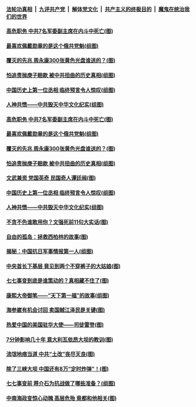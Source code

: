 

####  [法轮功真相](../../../../basic/blob/master/README.md?t=07092231) &nbsp;|&nbsp; [九评共产党](../../../../9ping.md/blob/master/README.md?t=07092231) &nbsp;|&nbsp; [解体党文化](../../../../jtdwh.md/blob/master/README.md?t=07092231)  &nbsp;|&nbsp; [共产主义的终极目的](../../../../gczydzjmd.md/blob/master/README.md?t=07092231) &nbsp;|&nbsp; [魔鬼在统治我们的世界](../../../../mgztzwmdsj.md/blob/master/README.md?t=07092231) 

#### [高危职务 中共7名军委副主席在内斗中死亡(图)](../pages/p6/937966.md?t=07092231) 

#### [最喜欢佩戴勋章的是这个俄共党魁(组图)](../pages/p6/938666.md?t=07092231) 

#### [覆灭的先兆 周永康300张黄色光盘谁送的？(图)](../pages/p6/938537.md?t=07092231) 

#### [怕追责抛庚子赔款 被中共扭曲的历史真相(组图)](../pages/p6/938779.md?t=07092231) 

#### [中国历史上第一位丞相 临终预言令人惊叹(组图)](../pages/p6/938665.md?t=07092231) 

#### [人神共愤——中共毁灭中华文化纪实(组图)](../pages/p6/938791.md?t=07092231) 

#### [高危职务 中共7名军委副主席在内斗中死亡(图)](../pages/p6/937966.md?t=07092231) 

#### [最喜欢佩戴勋章的是这个俄共党魁(组图)](../pages/p6/938666.md?t=07092231) 

#### [覆灭的先兆 周永康300张黄色光盘谁送的？(图)](../pages/p6/938537.md?t=07092231) 

#### [怕追责抛庚子赔款 被中共扭曲的历史真相(组图)](../pages/p6/938779.md?t=07092231) 

#### [文武兼资 党国英奇 民国奇人谭廷闿(图)](../pages/p6/938512.md?t=07092231) 

#### [中国历史上第一位丞相 临终预言令人惊叹(组图)](../pages/p6/938665.md?t=07092231) 

#### [人神共愤——中共毁灭中华文化纪实(组图)](../pages/p6/938791.md?t=07092231) 

#### [不贪不色谁敢用你？文强死前11句大实话(图)](../pages/p6/938533.md?t=07092231) 

#### [自由的孤岛：拯救西柏林的故事(图)](../pages/p6/938683.md?t=07092231) 

#### [揭秘：中国抗日军事情报第一人(组图)](../pages/p6/938662.md?t=07092231) 

#### [中央首长下基层 竟见到两个不穿裤子的大姑娘(图)](../pages/p6/937961.md?t=07092231) 

#### [七七事变到底是谁策动的？真相藏不住了(图)](../pages/p6/918522.md?t=07092231) 

#### [康熙大帝御笔——“天下第一福”的故事(组图)](../pages/p6/938350.md?t=07092231) 

#### [海参崴有机会讨回 卖国贼江泽民是关键(图)](../pages/p6/938782.md?t=07092231) 

#### [热爱中国的美国驻华大使——司徒雷登(图)](../pages/p6/934961.md?t=07092231) 

#### [7分钟影响几十年 意大利瓦依昂大坝的教训(图)](../pages/p6/937542.md?t=07092231) 

#### [流氓地痞当道 中共“土改”丧尽天良(图)](../pages/p6/937896.md?t=07092231) 

#### [除了三峡大坝 中国还有8万“定时炸弹”！(图)](../pages/p6/937540.md?t=07092231) 

#### [七七事变前 蒋介石为抗战做了哪些准备？(组图)](../pages/p6/938219.md?t=07092231) 

#### [中南海政变惊心动魄 高层危殆 竟都和他相关(图)](../pages/p6/937814.md?t=07092231) 

